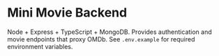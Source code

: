 # Mini Movie Backend

Node + Express + TypeScript + MongoDB. Provides authentication and movie endpoints that proxy OMDb.
See `.env.example` for required environment variables.
